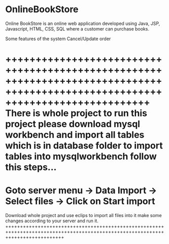 # OnlineBookStore
Online BookStore is an online web application developed using Java, JSP, Javascript, HTML, CSS, SQL where a customer can purchase books.

Some features of the system
Cancel/Update order

++++++++++++++++++++++++++++++++++++++++++++++++++++++++++++++++++++++++++++++++++++++++++++++++++++++++++++++++++++++++++++++++
There is whole project to run this project please download mysql workbench and import all tables which is in database folder
to import tables into mysqlworkbench follow this steps...
====================================================================================================
Goto server menu -> Data Import -> Select files -> Click on Start import
=====================================================================================================

Download whole project and use eclips to import all files into it make some changes according to your server and run it.
++++++++++++++++++++++++++++++++++++++++++++++++++++++++++++++++++++++++++++++++++++++++++++++++++++++++++++++++++++++++++++++++
